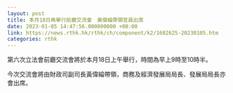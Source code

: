 ```yaml
---
layout: post
title: 本月18日再舉行前廳交流會　黃偉綸帶領官員出席
date: 2023-01-05 14:47:56.000000000 +08:00
link: https://news.rthk.hk/rthk/ch/component/k2/1682625-20230105.htm
categories: rthk
---
```


第六次立法會前廳交流會將於本月18日上午舉行，時間為早上9時至10時半。

今次交流會將由財政司副司長黃偉綸帶領，商務及經濟發展局局長、發展局局長亦會出席。
